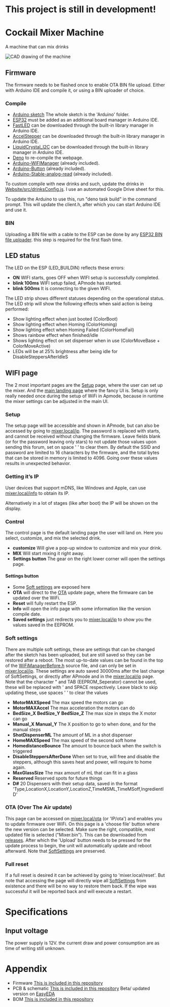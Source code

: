 # **This project is still in development!**

# Cockail Mixer Machine
A machine that can mix drinks

<img src="Images/CAD overview.png" alt="CAD drawing of the machine">

## Firmware
The firmware needs to be flashed once to enable OTA BIN file upload. Either with Arduino IDE and compile it, or using a BIN uploader of choice.

### Compile
- [Arduino sketch](Arduino) The whole sketch is the 'Arduino' folder.
- [ESP32](https://dl.espressif.com/dl/package_esp32_index.json) must be added as an additional board manager in Arduino IDE.
- [FastLED](https://github.com/FastLED/FastLED) can be downloaded through the built-in library manager in Arduino IDE.
- [AccelStepper](https://github.com/waspinator/AccelStepper) can be downloaded through the built-in library manager in Arduino IDE.
- [LiquidCrystal_I2C](https://github.com/johnrickman/LiquidCrystal_I2C) can be downloaded through the built-in library manager in Arduino IDE.
- [Deno](https://deno.land/) to re-compile the webpage.
- [Arduino-WIFIManager](https://github.com/jellewie/Arduino-WiFiManager) (already included).
- [Arduino-Button](https://github.com/jellewie/Arduino-Button) (already included).
- [Arduino-Stable-analog-read](https://github.com/jellewie/Arduino-Stable-analog-read) (already included).

To custom compile with new drinks and such, update the drinks in [Website/src/drinksConfig.js](Website/src/drinksConfig.js). I use an automated Google Drive sheet for this.

To update the Arduino to use this, run "deno task build" in the command prompt. This will update the client.h, after which you can start Arduino IDE and use it.

### BIN
Uploading a BIN file with a cable to the ESP can be done by any [ESP32 BIN file uploader](https://www.espressif.com/en/support/download/other-tools). this step is required for the first flash time.

## LED status
The LED on the ESP (LED_BUILDIN) reflects these errors:
- **ON** WIFI starts, goes OFF when WIFI setup is successfully completed.
- **blink 100ms** WIFI setup failed, APmode has started.
- **blink 500ms** It is connecting to the given WIFI.

The LED strip shows different statuses depending on the operational status.
The LED strip will show the following effects when said action is being performed:
- Show lighting effect when just booted (ColorBoot)
- Show lighting effect when Homing (ColorHoming)
- Show lighting effect when Homing Failed (ColorHomeFail)
- Shows rainbow effect when finished/idle
- Shows lighting effect on set dispenser when in use (ColorMoveBase + ColorMoveActive)
- LEDs will be at 25% brightness after being idle for DisableSteppersAfterIdleS


## WIFI page
The 2 most important pages are the [Setup](#setup) page, where the user can set up the mixer. And the [main landing page](#control) where the fancy UI is.
Setup is only really needed once during the setup of WiFi in Apmode, because in runtime the mixer settings can be adjusted in the main UI.

### Setup
The setup page will be accessible and shown in APmode, but can also be accessed by going to [mixer.local/ip](http://mixer.local/ip). 
The password is replaced with starts, and cannot be received without changing the firmware. 
Leave fields blank (or for the password leaving only stars) to not update those values upon sending this forum, set on space ' ' to clear them.
By default the SSID and password are limited to 16 characters by the firmware, and the total bytes that can be stored in memory is limited to 4096. Going over these values results in unexpected behavior. 

### Getting it’s IP
User devices that support mDNS, like Windows and Apple, can use [mixer.local/info](http://mixer.local/info) to obtain its IP.

Alternatively in a lot of stages (like after boot) the IP will be shown on the display.

### Control
The control page is the default landing page the user will land on. Here you select, customize, and mix the selected drink. 

- **customize** Will give a pop-up window to customize and mix your drink.
- **MIX** Will start mixing it right away.
- **Settings button** The gear on the right lower corner will open the settings page.

#### Settings button
- Some [Soft settings](#Soft-settings) are exposed here
- **OTA** will direct to the [OTA](#ota-over-the-air-update) update page, where the firmware can be updated over the WiFi.
- **Reset** will fully restart the ESP.
- **Info** will open the info page with some information like the version compile date.
- **Saved settings** just redirects you to [mixer.local/ip](http://mixer.local/ip) to show you the values saved in the EEPROM.

### Soft settings
There are multiple soft settings, these are settings that can be changed after the sketch has been uploaded, but are still saved so they can be restored after a reboot.
The most up-to-date values can be found in the top of the [WiFiManagerBefore.h](Arduino/WiFiManagerBefore.h) source file, and can only be set in [mixer.local/ip](http://mixer.local/ip).
These settings are auto saved 30000ms after the last change of SoftSettings, or directly after APmode and in the [mixer.local/ip](http://mixer.local/ip) page.
Note that the character " and TAB (EEPROM_Seperator) cannot be used, these will be replaced with ' and SPACE respectively. Leave black to skip updating these, use spaces ' ' to clear the values
- **MotorMAXSpeed** The max speed the motors can go
- **MotorMAXAccel** The max acceleration the motors can do
- **BedSize_X** **BedSize_Y** **BedSize_Z** The max size in steps the X motor can go
- **Manual_X** **Manual_Y** The X position to go to when done, and for the manual steps
- **ShotDispenserML** The amount of ML in a shot dispenser 
- **HomeMAXSpeed** The max speed of the second soft home
- **HomedistanceBounce** The amount to bounce back when the switch is triggered
- **DisableSteppersAfterDone** When set to true, will free and disable the steppers, although this saves heat and power, will require to home again.
- **MaxGlassSize** The max amount of mL that can fit in a glass
- **Reserved** Reserved spots for future things
- **D#** 20 Dispensers with their setup data, saved in the format 'Type,LocationX,LocationY,LocationZ,TimeMSML,TimeMSoff,IngredientID'

### OTA (Over The Air update)
This page can be accessed on [mixer.local/ota](http://mixer.local/ota) (or 'IP/ota') and enables you to update firmware over WiFi.
On this page is a 'choose file' button where the new version can be selected. Make sure the right, compatible, most updated file is selected ("Mixer.bin"). This can be downloaded from [releases](https://github.com/jellewie/Arduino-CocktailMachine/releases). 
After which the 'Upload' button needs to be pressed for the update process to begin, the unit will automatically update and reboot afterward.
Note that [SoftSettings](#soft-settings) are preserved.

### Full reset
If a full reset is desired it can be achieved by going to 'mixer.local/reset'. But note that accessing the page will directly wipe all [SoftSettings](#soft-settings) from existence and there will be no way to restore them back. If the wipe was successful it will be reported back and will execute a restart.

# Specifications 
## Input voltage
The power supply is 12V. 
the current draw and power consumption are as time of writing still unknown.

# Appendix
* Firmware
[This is included in this repository](Arduino)
* PCB & schematic
[This is included in this repository](Schematic-PCB)
Beta/ updated version on [EasyEDA](https://easyeda.com/selbiekoekie/cocktail-machine)
* BOM
[This is included in this repository](BOM.md)
